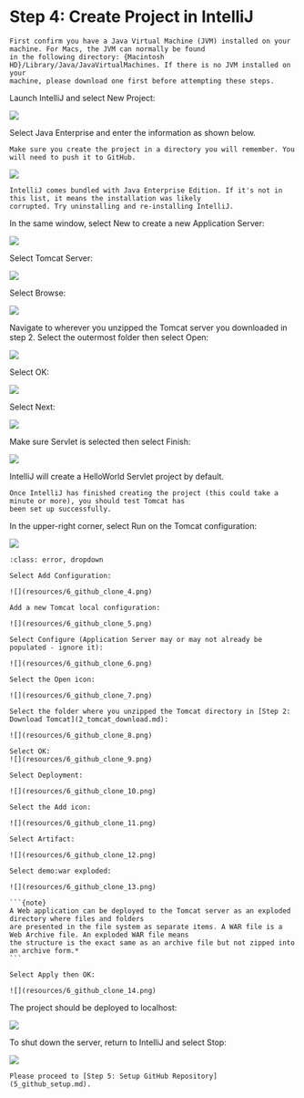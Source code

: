 # Step 4: Create Project in IntelliJ

```{attention}
First confirm you have a Java Virtual Machine (JVM) installed on your machine. For Macs, the JVM can normally be found 
in the following directory: {Macintosh HD}/Library/Java/JavaVirtualMachines. If there is no JVM installed on your 
machine, please download one first before attempting these steps.
```

Launch IntelliJ and select New Project:

![](resources/4_create_project_1.png)

Select Java Enterprise and enter the information as shown below.

```{important}
Make sure you create the project in a directory you will remember. You will need to push it to GitHub.
```

![](resources/4_create_project_2.png)

```{important}
IntelliJ comes bundled with Java Enterprise Edition. If it's not in this list, it means the installation was likely 
corrupted. Try uninstalling and re-installing IntelliJ.
```

In the same window, select New to create a new Application Server:

![](resources/4_create_project_3.png)

Select Tomcat Server:

![](resources/4_create_project_4.png)

Select Browse:

![](resources/4_create_project_5.png)

Navigate to wherever you unzipped the Tomcat server you downloaded in step 2. Select the outermost folder then select 
Open:

![](resources/4_create_project_6.png)

Select OK:

![](resources/4_create_project_7.png)

Select Next:

![](resources/4_create_project_8.png)

Make sure Servlet is selected then select Finish:

![](resources/4_create_project_9.png)

IntelliJ will create a HelloWorld Servlet project by default.

```{important}
Once IntelliJ has finished creating the project (this could take a minute or more), you should test Tomcat has 
been set up successfully.
```

In the upper-right corner, select Run on the Tomcat configuration:

![](resources/4_create_project_10.png)

````{admonition} If You Cannot Select Run Configuration
:class: error, dropdown

Select Add Configuration:

![](resources/6_github_clone_4.png)

Add a new Tomcat local configuration:

![](resources/6_github_clone_5.png)

Select Configure (Application Server may or may not already be populated - ignore it):

![](resources/6_github_clone_6.png)

Select the Open icon:

![](resources/6_github_clone_7.png)

Select the folder where you unzipped the Tomcat directory in [Step 2: Download Tomcat](2_tomcat_download.md):

![](resources/6_github_clone_8.png)

Select OK:
![](resources/6_github_clone_9.png)

Select Deployment:

![](resources/6_github_clone_10.png)

Select the Add icon:

![](resources/6_github_clone_11.png)

Select Artifact:

![](resources/6_github_clone_12.png)

Select demo:war exploded:

![](resources/6_github_clone_13.png)

```{note}
A Web application can be deployed to the Tomcat server as an exploded directory where files and folders 
are presented in the file system as separate items. A WAR file is a Web Archive file. An exploded WAR file means 
the structure is the exact same as an archive file but not zipped into an archive form.*
```

Select Apply then OK:

![](resources/6_github_clone_14.png)
````

The project should be deployed to localhost:

![](resources/4_create_project_11.png)

To shut down the server, return to IntelliJ and select Stop:

![](resources/4_create_project_12.png)

```{admonition} What's Next
Please proceed to [Step 5: Setup GitHub Repository](5_github_setup.md).
```
